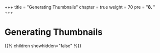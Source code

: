 +++
title = "Generating Thumbnails"
chapter = true
weight = 70
pre = "<b>8. </b>"
+++

# Generating Thumbnails

{{% children showhidden="false" %}}



